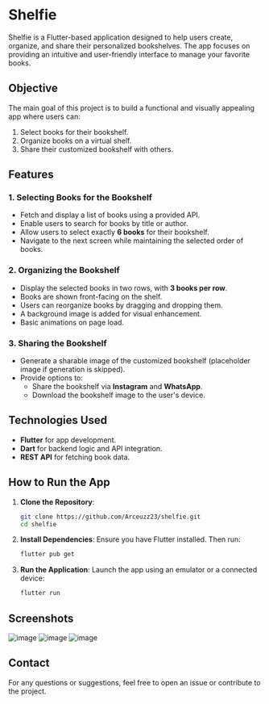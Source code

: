 # Shelfie

Shelfie is a Flutter-based application designed to help users create, organize, and share their personalized bookshelves. The app focuses on providing an intuitive and user-friendly interface to manage your favorite books.

## Objective

The main goal of this project is to build a functional and visually appealing app where users can:
1. Select books for their bookshelf.
2. Organize books on a virtual shelf.
3. Share their customized bookshelf with others.

## Features

### **1. Selecting Books for the Bookshelf**
- Fetch and display a list of books using a provided API.
- Enable users to search for books by title or author.
- Allow users to select exactly **6 books** for their bookshelf.
- Navigate to the next screen while maintaining the selected order of books.

### **2. Organizing the Bookshelf**
- Display the selected books in two rows, with **3 books per row**.
- Books are shown front-facing on the shelf.
- Users can reorganize books by dragging and dropping them.
- A background image is added for visual enhancement.
- Basic animations on page load.

### **3. Sharing the Bookshelf**
- Generate a sharable image of the customized bookshelf (placeholder image if generation is skipped).
- Provide options to:
  - Share the bookshelf via **Instagram** and **WhatsApp**.
  - Download the bookshelf image to the user's device.

## Technologies Used
- **Flutter** for app development.
- **Dart** for backend logic and API integration.
- **REST API** for fetching book data.

## How to Run the App

1. **Clone the Repository**:
   ```bash
   git clone https://github.com/Arceuzz23/shelfie.git
   cd shelfie
   ```

2. **Install Dependencies**:
   Ensure you have Flutter installed. Then run:
   ```bash
   flutter pub get
   ```

3. **Run the Application**:
   Launch the app using an emulator or a connected device:
   ```bash
   flutter run
   ```

## Screenshots
![image](https://github.com/user-attachments/assets/8f902c28-f2ce-4a59-b4bc-53a4f381bd61)
![image](https://github.com/user-attachments/assets/cee45bfd-755f-4a28-83b0-32920c03a8b3)
![image](https://github.com/user-attachments/assets/4db7b18b-cd1f-4603-84a1-998109acbfda)




## Contact

For any questions or suggestions, feel free to open an issue or contribute to the project.
